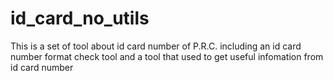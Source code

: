 # id_card_no_utils
This is a set of tool about id card number of P.R.C. including an id card number format check tool and a tool that used to get useful infomation from id card number 
